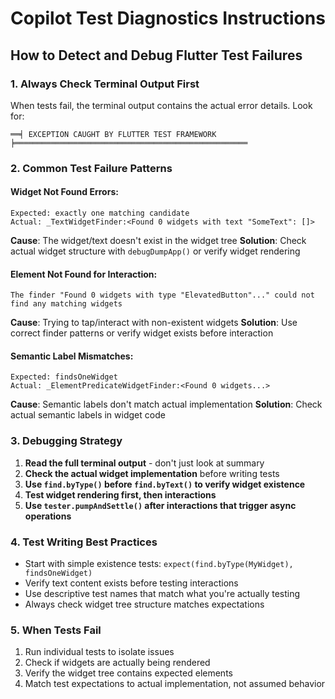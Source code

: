 # Copilot Test Diagnostics Instructions

## How to Detect and Debug Flutter Test Failures

### 1. **Always Check Terminal Output First**
When tests fail, the terminal output contains the actual error details. Look for:
```
══╡ EXCEPTION CAUGHT BY FLUTTER TEST FRAMEWORK ╞════════════════════════════════════════════════════
```

### 2. **Common Test Failure Patterns**

#### Widget Not Found Errors:
```
Expected: exactly one matching candidate
Actual: _TextWidgetFinder:<Found 0 widgets with text "SomeText": []>
```
**Cause**: The widget/text doesn't exist in the widget tree
**Solution**: Check actual widget structure with `debugDumpApp()` or verify widget rendering

#### Element Not Found for Interaction:
```
The finder "Found 0 widgets with type "ElevatedButton"..." could not find any matching widgets
```
**Cause**: Trying to tap/interact with non-existent widgets
**Solution**: Use correct finder patterns or verify widget exists before interaction

#### Semantic Label Mismatches:
```
Expected: findsOneWidget
Actual: _ElementPredicateWidgetFinder:<Found 0 widgets...>
```
**Cause**: Semantic labels don't match actual implementation
**Solution**: Check actual semantic labels in widget code

### 3. **Debugging Strategy**
1. **Read the full terminal output** - don't just look at summary
2. **Check the actual widget implementation** before writing tests
3. **Use `find.byType()` before `find.byText()` to verify widget existence**
4. **Test widget rendering first, then interactions**
5. **Use `tester.pumpAndSettle()` after interactions that trigger async operations**

### 4. **Test Writing Best Practices**
- Start with simple existence tests: `expect(find.byType(MyWidget), findsOneWidget)`
- Verify text content exists before testing interactions
- Use descriptive test names that match what you're actually testing
- Always check widget tree structure matches expectations

### 5. **When Tests Fail**
1. Run individual tests to isolate issues
2. Check if widgets are actually being rendered
3. Verify the widget tree contains expected elements
4. Match test expectations to actual implementation, not assumed behavior
